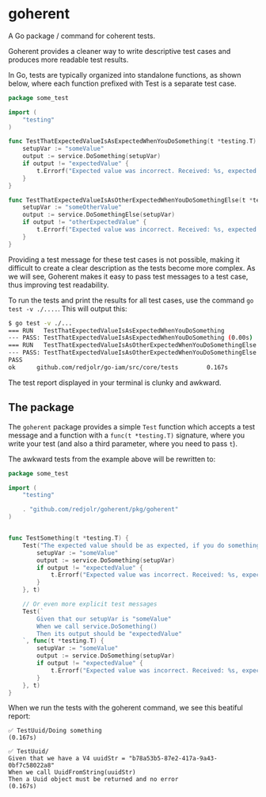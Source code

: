 # goherent

A Go package / command for coherent tests.

Goherent provides a cleaner way to write descriptive test cases and produces more readable test results.

In Go, tests are typically organized into standalone functions, as shown below, where each function prefixed with Test is a separate test case.

```go
package some_test

import (
	"testing"
)

func TestThatExpectedValueIsAsExpectedWhenYouDoSomething(t *testing.T) {
    setupVar := "someValue"
    output := service.DoSomething(setupVar)
    if output != "expectedValue" {
        t.Errorf("Expected value was incorrect. Received: %s, expected: %s.", output, "expectedValue")
    }
}

func TestThatExpectedValueIsAsOtherExpectedWhenYouDoSomethingElse(t *testing.T) {
    setupVar := "someOtherValue"
    output := service.DoSomethingElse(setupVar)
    if output != "otherExpectedValue" {
        t.Errorf("Expected value was incorrect. Received: %s, expected: %s.", output, "otherExpectedValue")
    }
}

```

Providing a test message for these test cases is not possible, making it difficult to create a clear description as the tests become more complex. As we will see, Goherent makes it easy to pass test messages to a test case, thus improving test readability.

To run the tests and print the results for all test cases, use the command `go test -v ./....`. This will output this:

```bash
$ go test -v ./...
=== RUN   TestThatExpectedValueIsAsExpectedWhenYouDoSomething
--- PASS: TestThatExpectedValueIsAsExpectedWhenYouDoSomething (0.00s)
=== RUN   TestThatExpectedValueIsAsOtherExpectedWhenYouDoSomethingElse
--- PASS: TestThatExpectedValueIsAsOtherExpectedWhenYouDoSomethingElse (0.00s)
PASS
ok      github.com/redjolr/go-iam/src/core/tests        0.167s
```

The test report displayed in your terminal is clunky and awkward.

## The package

The `goherent` package provides a simple `Test` function which accepts a test message and a function with a `func(t *testing.T)` signature, where you write your test (and also a third parameter, where you need to pass `t`).

The awkward tests from the example above will be rewritten to:

```go
package some_test

import (
	"testing"

    . "github.com/redjolr/goherent/pkg/goherent"
)


func TestSomething(t *testing.T) {
    Test("The expected value should be as expected, if you do something.", func(t *testing.T) {
        setupVar := "someValue"
        output := service.DoSomething(setupVar)
        if output != "expectedValue" {
            t.Errorf("Expected value was incorrect. Received: %s, expected: %s.", output, "expectedValue")
        }
    }, t)

    // Or even more explicit test messages
    Test(`
        Given that our setupVar is "someValue"
        When we call service.DoSomething()
        Then its output should be "expectedValue"
    `, func(t *testing.T) {
        setupVar := "someValue"
        output := service.DoSomething(setupVar)
        if output != "expectedValue" {
            t.Errorf("Expected value was incorrect. Received: %s, expected: %s.", output, "expectedValue")
        }
    }, t)
}
```

When we run the tests with the goherent command, we see this beatiful report:

```
✅ TestUuid/Doing something
(0.167s)

✅ TestUuid/
Given that we have a V4 uuidStr = "b78a53b5-87e2-417a-9a43-0bf7c58022a8"
When we call UuidFromString(uuidStr)
Then a Uuid object must be returned and no error
(0.167s)
```
